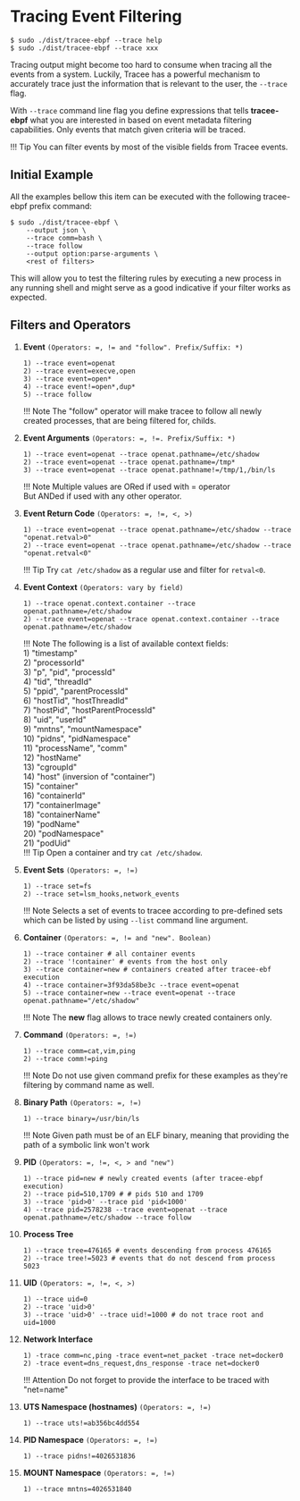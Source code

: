 # Tracing Event Filtering

```
$ sudo ./dist/tracee-ebpf --trace help
$ sudo ./dist/tracee-ebpf --trace xxx
```

Tracing output might become too hard to consume when tracing all the events from
a system. Luckily, Tracee has a powerful mechanism to accurately trace just the
information that is relevant to the user, the `--trace` flag.

With `--trace` command line flag you define expressions that tells
**tracee-ebpf** what you are interested in based on event metadata filtering
capabilities. Only events that match given criteria will be traced.

!!! Tip
    You can filter events by most of the visible fields from Tracee events.

## Initial Example

All the examples bellow this item can be executed with the following tracee-ebpf
prefix command:

```text
$ sudo ./dist/tracee-ebpf \
    --output json \
    --trace comm=bash \
    --trace follow
    --output option:parse-arguments \
    <rest of filters>
```

This will allow you to test the filtering rules by executing a new process in
any running shell and might serve as a good indicative if your filter works as
expected.

## Filters and Operators

1. **Event** `(Operators: =, != and "follow". Prefix/Suffix: *)`

     ```text
     1) --trace event=openat
     2) --trace event=execve,open
     3) --trace event=open*
     4) --trace event!=open*,dup*
     5) --trace follow
     ```

    !!! Note
        The "follow" operator will make tracee to follow all newly created
        processes, that are being filtered for, childs.

1. **Event Arguments** `(Operators: =, !=. Prefix/Suffix: *)`

     ```text
     1) --trace event=openat --trace openat.pathname=/etc/shadow
     2) --trace event=openat --trace openat.pathname=/tmp*
     3) --trace event=openat --trace openat.pathname!=/tmp/1,/bin/ls
     ```

    !!! Note
        Multiple values are ORed if used with = operator  
        But ANDed if used with any other operator.

1. **Event Return Code** `(Operators: =, !=, <, >)`

    ```text
    1) --trace event=openat --trace openat.pathname=/etc/shadow --trace "openat.retval>0"
    2) --trace event=openat --trace openat.pathname=/etc/shadow --trace "openat.retval<0"
    ```

    !!! Tip
        Try `cat /etc/shadow` as a regular use and filter for `retval<0`.

1. **Event Context** `(Operators: vary by field)`

    ```text
    1) --trace openat.context.container --trace openat.pathname=/etc/shadow
    2) --trace event=openat --trace openat.context.container --trace openat.pathname=/etc/shadow
    ```

    !!! Note
        The following is a list of available context fields:  
        1)  "timestamp"  
        2)  "processorId"  
        3)  "p", "pid", "processId"  
        4)  "tid", "threadId"  
        5)  "ppid", "parentProcessId"  
        6)  "hostTid", "hostThreadId"  
        7)  "hostPid", "hostParentProcessId"  
        8)  "uid", "userId"  
        9)  "mntns", "mountNamespace"  
        10) "pidns", "pidNamespace"  
        11) "processName", "comm"  
        12) "hostName"  
        13) "cgroupId"  
        14) "host" (inversion of "container")  
        15) "container"  
        16) "containerId"  
        17) "containerImage"  
        18) "containerName"  
        19) "podName"  
        20) "podNamespace"  
        21) "podUid"  
    !!! Tip
        Open a container and try `cat /etc/shadow`.

1. **Event Sets** `(Operators: =, !=)`

    ```text
    1) --trace set=fs
    2) --trace set=lsm_hooks,network_events
    ```

    !!! Note
        Selects a set of events to tracee according to pre-defined sets which
        can be listed by using `--list` command line argument.

1. **Container** `(Operators: =, != and "new". Boolean)`

    ```text
    1) --trace container # all container events
    2) --trace '!container' # events from the host only
    3) --trace container=new # containers created after tracee-ebf execution
    4) --trace container=3f93da58be3c --trace event=openat
    5) --trace container=new --trace event=openat --trace openat.pathname="/etc/shadow"
    ```

    !!! Note
        The **new** flag allows to trace newly created containers only.  

1. **Command** `(Operators: =, !=)`

    ```text
    1) --trace comm=cat,vim,ping
    2) --trace comm!=ping
    ```

    !!! Note
        Do not use given command prefix for these examples as they're filtering
        by command name as well.

1. **Binary Path** `(Operators: =, !=)`

    ```text
    1) --trace binary=/usr/bin/ls
    ```

    !!! Note
        Given path must be of an ELF binary, meaning that providing the path
        of a symbolic link won't work

1. **PID** `(Operators: =, !=, <, > and "new")`

    ```text
    1) --trace pid=new # newly created events (after tracee-ebpf execution)
    2) --trace pid=510,1709 # # pids 510 and 1709
    3) --trace 'pid>0' --trace pid 'pid<1000'
    4) --trace pid=2578238 --trace event=openat --trace openat.pathname=/etc/shadow --trace follow
    ```

1. **Process Tree**

    ```text
    1) --trace tree=476165 # events descending from process 476165
    2) --trace tree!=5023 # events that do not descend from process 5023
    ```

1. **UID** `(Operators: =, !=, <, >)`

    ```text
    1) --trace uid=0
    2) --trace 'uid>0'
    3) --trace 'uid>0' --trace uid!=1000 # do not trace root and uid=1000
    ```

1. **Network Interface**

    ```text
    1) -trace comm=nc,ping -trace event=net_packet -trace net=docker0
    2) -trace event=dns_request,dns_response -trace net=docker0
    ```

    !!! Attention
        Do not forget to provide the interface to be traced with "net=name"

1. **UTS Namespace (hostnames)** `(Operators: =, !=)`

    ```text
    1) --trace uts!=ab356bc4dd554 
    ```

1. **PID Namespace** `(Operators: =, !=)`

    ```text
    1) --trace pidns!=4026531836
    ```

1. **MOUNT Namespace** `(Operators: =, !=)`

    ```text
    1) --trace mntns=4026531840
    ```